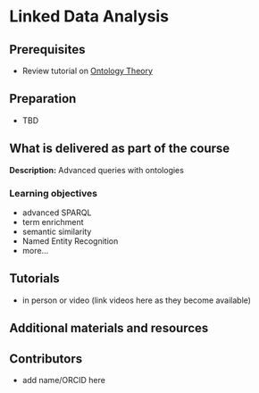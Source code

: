 # Linked Data Analysis

## Prerequisites
- Review tutorial on [Ontology Theory](/redesign/03_ontologyTheory.md)

## Preparation
- TBD

## What is delivered as part of the course

**Description:**  Advanced queries with ontologies

### Learning objectives
- advanced SPARQL
- term enrichment
- semantic similarity
- Named Entity Recognition
- more…

## Tutorials
- in person or video (link videos here as they become available)

## Additional materials and resources

## Contributors
- add name/ORCID here